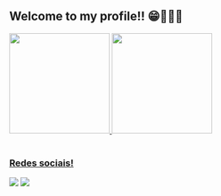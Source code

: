 ## Welcome to my profile!! 😁👨‍💻🚀

 <div>
   <a href="https://github.com/Filipe-FLima">
   <img height="180em" src="https://github-readme-stats.vercel.app/api?username=Filipe-FLima&show_icons=true&theme=tokyonight&include_all_commits=true&count_private=true"/>
   <img height="180em" src="https://github-readme-stats.vercel.app/api/top-langs/?username=Filipe-FLima&layout=compact&langs_count=6&theme=tokyonight"/>
</div>
 
<br>
 
### Redes sociais!
 
<div> 
  <a href = "mailto:filipelimaffl@gmail.com"><img src="https://img.shields.io/badge/-Gmail-%23333?style=for-the-badge&logo=gmail&logoColor=white" target="_blank"></a>
  <a href="https://www.linkedin.com/in/filipe-lima-dev-ffl/"><img src="https://img.shields.io/badge/-LinkedIn-%230077B5?style=for-the-badge&logo=linkedin&logoColor=white" target="_blank"></a>
</div>

